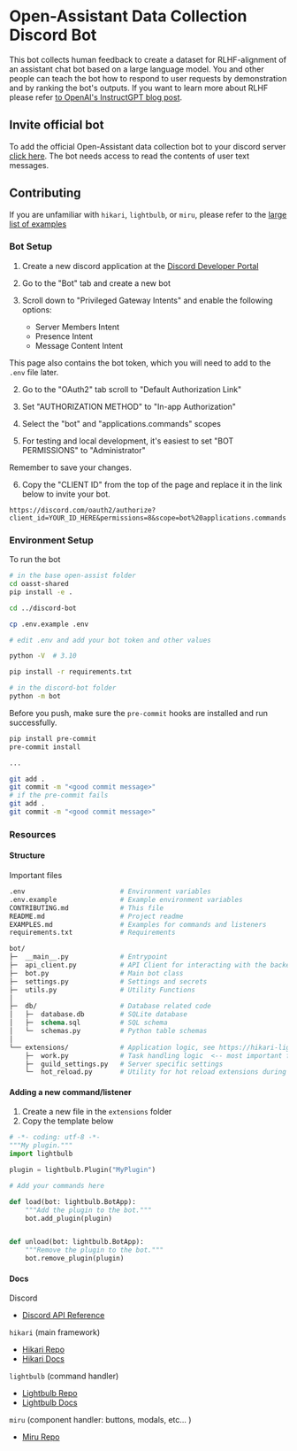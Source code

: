 # Open-Assistant Data Collection Discord Bot

This bot collects human feedback to create a dataset for RLHF-alignment of an assistant chat bot based on a large language model. You and other people can teach the bot how to respond to user requests by demonstration and by ranking the bot's outputs. If you want to learn more about RLHF please refer [to OpenAI's InstructGPT blog post](https://openai.com/blog/instruction-following/).

## Invite official bot

To add the official Open-Assistant data collection bot to your discord server [click here](https://discord.com/api/oauth2/authorize?client_id=1054078345542910022&permissions=1634235579456&scope=bot). The bot needs access to read the contents of user text messages.

## Contributing

If you are unfamiliar with `hikari`, `lightbulb`, or `miru`, please refer to the [large list of examples](https://gist.github.com/AlexanderHOtt/7805843a7120f755938a3b75d680d2e7)

### Bot Setup

1. Create a new discord application at the [Discord Developer Portal](https://discord.com/developers/applications)

1. Go to the "Bot" tab and create a new bot

1. Scroll down to "Privileged Gateway Intents" and enable the following options:

   - Server Members Intent
   - Presence Intent
   - Message Content Intent

This page also contains the bot token, which you will need to add to the `.env` file later.

2. Go to the "OAuth2" tab scroll to "Default Authorization Link"

3. Set "AUTHORIZATION METHOD" to "In-app Authorization"

4. Select the "bot" and "applications.commands" scopes

5. For testing and local development, it's easiest to set "BOT PERMISSIONS" to "Administrator"

Remember to save your changes.

6. Copy the "CLIENT ID" from the top of the page and replace it in the link below to invite your bot.

```
https://discord.com/oauth2/authorize?client_id=YOUR_ID_HERE&permissions=8&scope=bot%20applications.commands
```

### Environment Setup

To run the bot

```bash
# in the base open-assist folder
cd oasst-shared
pip install -e .

cd ../discord-bot

cp .env.example .env

# edit .env and add your bot token and other values

python -V  # 3.10

pip install -r requirements.txt

# in the discord-bot folder
python -m bot
```

Before you push, make sure the `pre-commit` hooks are installed and run successfully.

```bash
pip install pre-commit
pre-commit install

...

git add .
git commit -m "<good commit message>"
# if the pre-commit fails
git add .
git commit -m "<good commit message>"
```

### Resources

#### Structure

Important files

```graphql
.env                        # Environment variables
.env.example                # Example environment variables
CONTRIBUTING.md             # This file
README.md                   # Project readme
EXAMPLES.md                 # Examples for commands and listeners
requirements.txt            # Requirements

bot/
├─  __main__.py             # Entrypoint
├─  api_client.py           # API Client for interacting with the backend
├─  bot.py                  # Main bot class
├─  settings.py             # Settings and secrets
├─  utils.py                # Utility Functions
│
├─  db/                     # Database related code
│   ├─  database.db         # SQLite database
│   ├─  schema.sql          # SQL schema
│   └─  schemas.py          # Python table schemas
│
└── extensions/             # Application logic, see https://hikari-lightbulb.readthedocs.io/en/latest/guides/extensions.html
    ├─  work.py             # Task handling logic  <-- most important file
    ├─  guild_settings.py   # Server specific settings
    └─  hot_reload.py       # Utility for hot reload extensions during development
```

#### Adding a new command/listener

1. Create a new file in the `extensions` folder
2. Copy the template below

```py
# -*- coding: utf-8 -*-
"""My plugin."""
import lightbulb

plugin = lightbulb.Plugin("MyPlugin")

# Add your commands here

def load(bot: lightbulb.BotApp):
    """Add the plugin to the bot."""
    bot.add_plugin(plugin)


def unload(bot: lightbulb.BotApp):
    """Remove the plugin to the bot."""
    bot.remove_plugin(plugin)
```

#### Docs

Discord

- [Discord API Reference](https://discord.com/developers/docs/intro)

`hikari` (main framework)

- [Hikari Repo](https://github.com/hikari-py/hikari)
- [Hikari Docs](https://docs.hikari-py.dev/en/latest/)

`lightbulb` (command handler)

- [Lightbulb Repo](https://github.com/tandemdude/hikari-lightbulb)
- [Lightbulb Docs](https://hikari-lightbulb.readthedocs.io/en/latest/)

`miru` (component handler: buttons, modals, etc... )

- [Miru Repo](https://github.com/HyperGH/hikari-miru)
